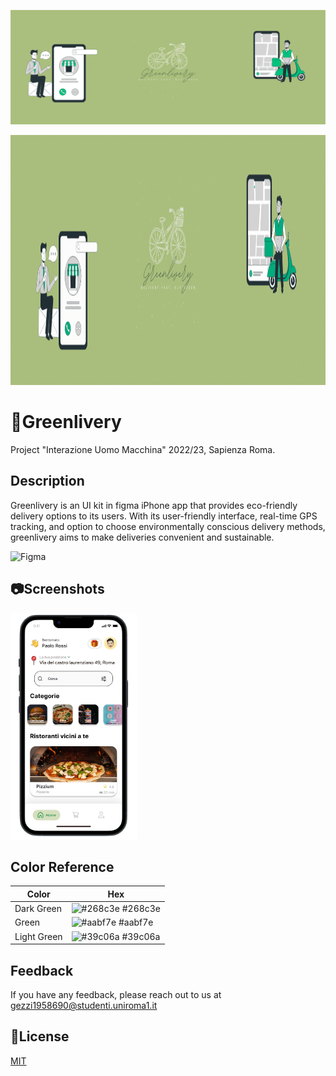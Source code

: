 ![](https://github.com/Flavio0410/Greenlivery/blob/main/Data/bansvg.svg)

<img src="https://github.com/Flavio0410/Greenlivery/blob/main/Data/Last.gif" width="1200" height="400">

# 🌱Greenlivery


Project "Interazione Uomo Macchina" 2022/23, Sapienza Roma.

## Description
Greenlivery is an UI kit in figma iPhone app that provides eco-friendly delivery options to its users. With its user-friendly interface, real-time GPS tracking, and option to choose environmentally conscious delivery methods, greenlivery aims to make deliveries convenient and sustainable. 

![Figma](https://img.shields.io/badge/figma-%23F24E1E.svg?style=for-the-badge&logo=figma&logoColor=white)


## 📷Screenshots
<img src="https://github.com/Flavio0410/Greenlivery/blob/main/Data/screen_home.jpg" width="202" height="362">

## Color Reference

| Color             | Hex                                                                |
| ----------------- | ------------------------------------------------------------------ |
| Dark Green | ![#268c3e](https://via.placeholder.com/10x10/268c3e/268c3e.png) #268c3e |
| Green | ![#aabf7e](https://via.placeholder.com/10x10/aabf7e/aabf7e.png) #aabf7e |
| Light Green | ![#39c06a](https://via.placeholder.com/10x10/39c06a/39c06a.png) #39c06a |

## Feedback

If you have any feedback, please reach out to us at gezzi1958690@studenti.uniroma1.it


## 📖License

[MIT](https://choosealicense.com/licenses/mit/)

